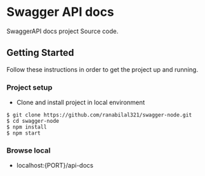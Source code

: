 # Swagger API docs
SwaggerAPI docs project Source code.

## Getting Started
Follow these instructions in order to get the project up and running.

### Project setup
- Clone and install project in local environment
```
$ git clone https://github.com/ranabilal321/swagger-node.git
$ cd swagger-node
$ npm install
$ npm start
```
### Browse local
- localhost:{PORT}/api-docs